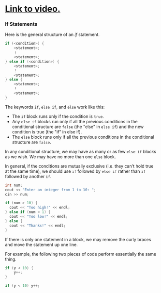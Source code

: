 # [Link to video.](https://www.youtube.com/watch?v=j7TJL10y_Mw&list=PLVD25niNi0BliJx0Rnr1DB6HdsL5oy5kJ)

### If Statements

Here is the general structure of an *if* statement.

```cpp
if (<condition>) {
    <statement>;
    ⋮
    <statement>;
} else if (<condition>) {
    <statement>;
    ⋮
    <statement>;
} else {
    <statement>;
    ⋮
    <statement>;
}
```

The keywords `if`, `else if`, and `else` work like this:
* The `if` block runs only if the condition is `true`. 
* Any `else if` blocks run only if all the previous conditions in the conditional structure are `false` (the "else" in `else if`) and the new condition is true (the "if" in else if).
* The `else` block runs only if all the previous conditions in the conditional structure are `false`.

In any conditional structure, we may have as many or as few `else if` blocks as we wish. We may have no more than one `else` block. 

In general, if the conditions are mutually exclusive (i.e. they can't hold true at the same time), we should use `if` followed by `else if` rather than `if` followed by another `if`.

```cpp
int num;
cout << "Enter an integer from 1 to 10: ";
cin >> num;

if (num > 10) {
  cout << "Too high!" << endl;
} else if (num < 1) {
  cout << "Too low!" << endl;
} else {
  cout << "Thanks!" << endl;
}
```

If there is only one statement in a block, we may remove the curly braces and move the statement up one line.

For example, the following two pieces of code perform essentially the same thing.

```cpp
if (y < 10) {
    y++;
}
```

```cpp
if (y < 10) y++;
```
